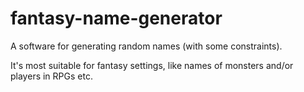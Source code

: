 # fantasy-name-generator

A software for generating random names (with some constraints).

It's most suitable for fantasy settings, like names of monsters and/or players in RPGs etc.
